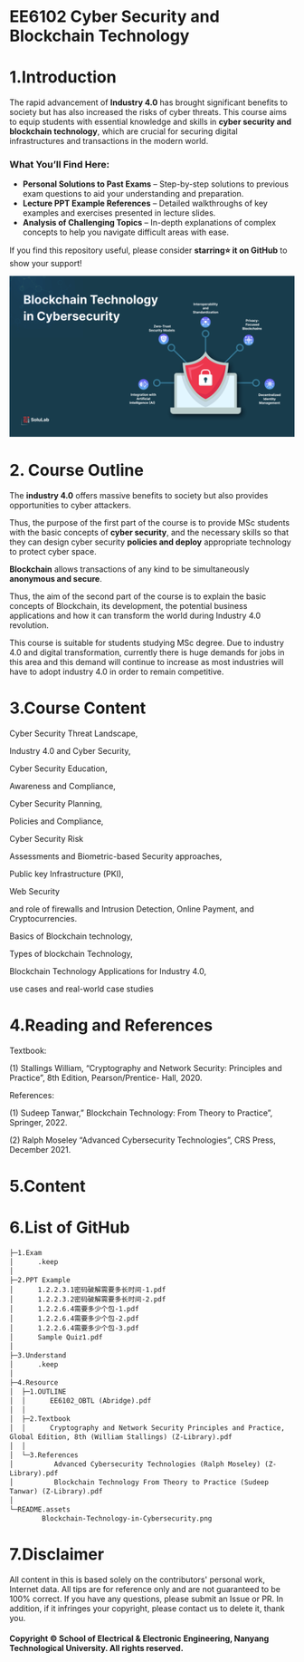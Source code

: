 # EE6102 Cyber Security and Blockchain Technology

# 1.Introduction

The rapid advancement of **Industry 4.0** has brought significant benefits to society but has also increased the risks of cyber threats. This course aims to equip students with essential knowledge and skills in **cyber security and blockchain technology**, which are crucial for securing digital infrastructures and transactions in the modern world.

### What You’ll Find Here:

- **Personal Solutions to Past Exams** – Step-by-step solutions to previous exam questions to aid your understanding and preparation.
- **Lecture PPT Example References** – Detailed walkthroughs of key examples and exercises presented in lecture slides.
- **Analysis of Challenging Topics** – In-depth explanations of complex concepts to help you navigate difficult areas with ease.

If you find this repository useful, please consider **starring⭐ it on GitHub** to show your support!

![Blockchain-Technology-in-Cybersecurity](./README.assets/Blockchain-Technology-in-Cybersecurity.png)

# 2. **Course Outline**

The **industry 4.0** offers massive benefits to society but also provides opportunities to cyber attackers. 

Thus, the purpose of the first part of the course is to provide MSc students with the basic concepts of **cyber security**, and the necessary skills so that they can design cyber security **policies and deploy** appropriate technology to protect cyber space. 

**Blockchain** allows transactions of any kind to be simultaneously **anonymous and secure**. 

Thus, the aim of the second part of the course is to explain the basic concepts of Blockchain, its development, the potential business applications and how it can transform the world during Industry 4.0 revolution. 

This course is suitable for students studying MSc degree. Due to industry 4.0 and digital transformation, currently there is huge demands for jobs in this area and this demand will continue to increase as most industries will have to adopt industry 4.0 in order to remain competitive.



# 3.**Course Content**

Cyber Security Threat Landscape, 

Industry 4.0 and Cyber Security, 

Cyber Security Education, 

Awareness and Compliance, 

Cyber Security Planning, 

Policies and Compliance, 

Cyber Security Risk 

Assessments and Biometric-based Security approaches, 

Public key Infrastructure (PKI), 

Web Security 

and role of firewalls and Intrusion Detection, Online Payment, and Cryptocurrencies. 

Basics of Blockchain technology, 

Types of blockchain Technology, 

Blockchain Technology Applications for Industry 4.0, 

use cases and real-world case studies

# 4.**Reading and References**

Textbook:

(1) Stallings William, “Cryptography and Network Security: Principles and Practice”, 8th Edition, Pearson/Prentice- Hall, 2020. 

References: 

(1) Sudeep Tanwar,” Blockchain Technology: From Theory to Practice”, Springer, 2022. 

(2) Ralph Moseley “Advanced Cybersecurity Technologies”, CRS Press, December 2021.



# 5.Content





# 6.List of GitHub

`````
├─1.Exam
│      .keep
│      
├─2.PPT Example
│      1.2.2.3.1密码破解需要多长时间-1.pdf
│      1.2.2.3.2密码破解需要多长时间-2.pdf
│      1.2.2.6.4需要多少个包-1.pdf
│      1.2.2.6.4需要多少个包-2.pdf
│      1.2.2.6.4需要多少个包-3.pdf
│      Sample Quiz1.pdf
│      
├─3.Understand
│      .keep
│      
├─4.Resource
│  ├─1.OUTLINE
│  │      EE6102_OBTL (Abridge).pdf
│  │      
│  ├─2.Textbook
│  │      Cryptography and Network Security Principles and Practice, Global Edition, 8th (William Stallings) (Z-Library).pdf
│  │      
│  └─3.References
│          Advanced Cybersecurity Technologies (Ralph Moseley) (Z-Library).pdf
│          Blockchain Technology From Theory to Practice (Sudeep Tanwar) (Z-Library).pdf
│          
└─README.assets
        Blockchain-Technology-in-Cybersecurity.png

`````

# 7.Disclaimer

All content in this  is based solely on the contributors' personal work, Internet data.
All tips are for reference only and are not guaranteed to be 100% correct.
If you have any questions, please submit an Issue or PR.
In addition, if it infringes your copyright, please contact us to delete it, thank you.



#### Copyright © School of Electrical & Electronic Engineering, Nanyang Technological University. All rights reserved.
